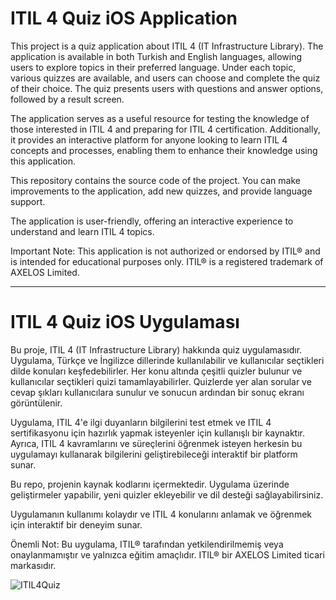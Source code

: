 # ITIL 4 Quiz iOS Application

This project is a quiz application about ITIL 4 (IT Infrastructure Library).
The application is available in both Turkish and English languages, allowing users to explore topics in their preferred language.
Under each topic, various quizzes are available, and users can choose and complete the quiz of their choice.
The quiz presents users with questions and answer options, followed by a result screen.

The application serves as a useful resource for testing the knowledge of those interested in ITIL 4 and preparing for ITIL 4 certification.
Additionally, it provides an interactive platform for anyone looking to learn ITIL 4 concepts and processes, enabling them to enhance their knowledge using this application.

This repository contains the source code of the project. You can make improvements to the application, add new quizzes, and provide language support.

The application is user-friendly, offering an interactive experience to understand and learn ITIL 4 topics.

Important Note: This application is not authorized or endorsed by ITIL® and is intended for educational purposes only. ITIL® is a registered trademark of AXELOS Limited.

---

# ITIL 4 Quiz iOS Uygulaması

Bu proje, ITIL 4 (IT Infrastructure Library) hakkında quiz uygulamasıdır.
Uygulama, Türkçe ve İngilizce dillerinde kullanılabilir ve kullanıcılar seçtikleri dilde konuları keşfedebilirler.
Her konu altında çeşitli quizler bulunur ve kullanıcılar seçtikleri quizi tamamlayabilirler.
Quizlerde yer alan sorular ve cevap şıkları kullanıcılara sunulur ve sonucun ardından bir sonuç ekranı görüntülenir.

Uygulama, ITIL 4'e ilgi duyanların bilgilerini test etmek ve ITIL 4 sertifikasyonu için hazırlık yapmak isteyenler için kullanışlı bir kaynaktır.
Ayrıca, ITIL 4 kavramlarını ve süreçlerini öğrenmek isteyen herkesin bu uygulamayı kullanarak bilgilerini geliştirebileceği interaktif bir platform sunar.

Bu repo, projenin kaynak kodlarını içermektedir. Uygulama üzerinde geliştirmeler yapabilir, yeni quizler ekleyebilir ve dil desteği sağlayabilirsiniz.

Uygulamanın kullanımı kolaydır ve ITIL 4 konularını anlamak ve öğrenmek için interaktif bir deneyim sunar.

Önemli Not: Bu uygulama, ITIL® tarafından yetkilendirilmemiş veya onaylanmamıştır ve yalnızca eğitim amaçlıdır. ITIL® bir AXELOS Limited ticari markasıdır.

![ITIL4Quiz](https://github.com/cengizhantomak/ITIL4Quiz/assets/98701769/5a7be48a-6635-4aa1-8c0b-00c19c5b1512)
